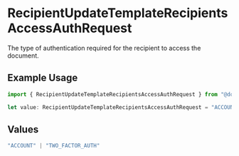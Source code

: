 # RecipientUpdateTemplateRecipientsAccessAuthRequest

The type of authentication required for the recipient to access the document.

## Example Usage

```typescript
import { RecipientUpdateTemplateRecipientsAccessAuthRequest } from "@documenso/sdk-typescript/models/operations";

let value: RecipientUpdateTemplateRecipientsAccessAuthRequest = "ACCOUNT";
```

## Values

```typescript
"ACCOUNT" | "TWO_FACTOR_AUTH"
```